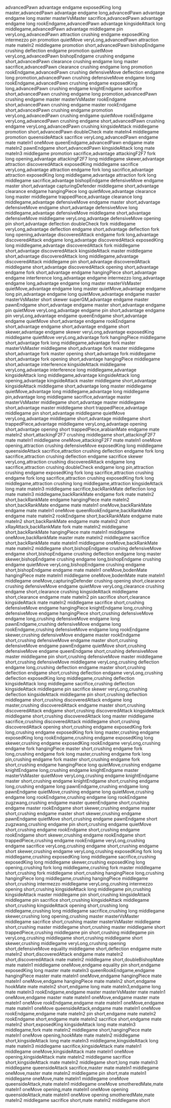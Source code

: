 advancedPawn advantage endgame exposedKing long master,advancedPawn advantage endgame long,advancedPawn advantage endgame long master masterVsMaster sacrifice,advancedPawn advantage endgame long rookEndgame,advancedPawn advantage kingsideAttack long middlegame,advancedPawn advantage middlegame pin veryLong,advancedPawn attraction crushing endgame exposedKing intermezzo pin promotion quietMove veryLong,advancedPawn attraction mate mateIn2 middlegame promotion short,advancedPawn bishopEndgame crushing deflection endgame promotion quietMove veryLong,advancedPawn bishopEndgame crushing endgame short,advancedPawn clearance crushing endgame long master sacrifice,advancedPawn clearance crushing endgame long promotion rookEndgame,advancedPawn crushing defensiveMove deflection endgame long promotion,advancedPawn crushing defensiveMove endgame long rookEndgame,advancedPawn crushing endgame exposedKing long,advancedPawn crushing endgame knightEndgame sacrifice short,advancedPawn crushing endgame long promotion,advancedPawn crushing endgame master masterVsMaster rookEndgame short,advancedPawn crushing endgame master rookEndgame short,advancedPawn crushing endgame promotion veryLong,advancedPawn crushing endgame quietMove rookEndgame veryLong,advancedPawn crushing endgame short,advancedPawn crushing endgame veryLong,advancedPawn crushing kingsideAttack middlegame promotion short,advancedPawn doubleCheck mate mateIn4 middlegame promotion queensideAttack sacrifice veryLong,advancedPawn endgame mate mateIn1 oneMove queenEndgame,advancedPawn endgame mate mateIn2 pawnEndgame short,advancedPawn kingsideAttack long mate mateIn3 middlegame promotion sacrifice,advantage attackingF2F7 fork long opening,advantage attackingF2F7 long middlegame skewer,advantage attraction discoveredAttack exposedKing middlegame sacrifice veryLong,advantage attraction endgame fork long sacrifice,advantage attraction exposedKing long middlegame,advantage attraction fork long middlegame sacrifice,advantage bishopEndgame defensiveMove endgame master short,advantage capturingDefender middlegame short,advantage clearance endgame hangingPiece long quietMove,advantage clearance long master middlegame trappedPiece,advantage clearance long middlegame,advantage defensiveMove endgame master short,advantage defensiveMove endgame short,advantage defensiveMove long middlegame,advantage defensiveMove middlegame short,advantage defensiveMove middlegame veryLong,advantage defensiveMove opening pin short,advantage deflection doubleCheck fork middlegame veryLong,advantage deflection endgame short,advantage deflection fork long opening,advantage discoveredAttack endgame fork long,advantage discoveredAttack endgame long,advantage discoveredAttack exposedKing long middlegame,advantage discoveredAttack fork middlegame short,advantage discoveredAttack kingsideAttack master middlegame short,advantage discoveredAttack long middlegame,advantage discoveredAttack middlegame pin short,advantage discoveredAttack middlegame short,advantage discoveredAttack opening short,advantage endgame fork short,advantage endgame hangingPiece short,advantage endgame interference long,advantage endgame intermezzo long,advantage endgame long,advantage endgame long master masterVsMaster quietMove,advantage endgame long master quietMove,advantage endgame long pin,advantage endgame long quietMove,advantage endgame master masterVsMaster short skewer superGM,advantage endgame master pawnEndgame short,advantage endgame master short,advantage endgame pin quietMove veryLong,advantage endgame pin short,advantage endgame pin veryLong,advantage endgame queenEndgame short,advantage endgame quietMove short,advantage endgame rookEndgame short,advantage endgame short,advantage endgame short skewer,advantage endgame skewer veryLong,advantage exposedKing middlegame quietMove veryLong,advantage fork hangingPiece middlegame short,advantage fork long middlegame,advantage fork master masterVsMaster middlegame short,advantage fork master middlegame short,advantage fork master opening short,advantage fork middlegame short,advantage fork opening short,advantage hangingPiece middlegame short,advantage interference kingsideAttack middlegame veryLong,advantage interference long middlegame,advantage kingsideAttack long middlegame,advantage kingsideAttack long opening,advantage kingsideAttack master middlegame short,advantage kingsideAttack middlegame short,advantage long master middlegame quietMove,advantage long middlegame,advantage long middlegame pin,advantage long middlegame sacrifice,advantage master masterVsMaster middlegame short,advantage master middlegame short,advantage master middlegame short trappedPiece,advantage middlegame pin short,advantage middlegame quietMove veryLong,advantage middlegame short,advantage middlegame short trappedPiece,advantage middlegame veryLong,advantage opening short,advantage opening short trappedPiece,arabianMate endgame mate mateIn2 short,attackingF2F7 crushing middlegame short,attackingF2F7 mate mateIn1 middlegame oneMove,attackingF2F7 mate mateIn1 oneMove opening,attraction crushing defensiveMove exposedKing long middlegame queensideAttack sacrifice,attraction crushing deflection endgame fork long sacrifice,attraction crushing deflection endgame sacrifice skewer veryLong,attraction crushing discoveredAttack endgame long sacrifice,attraction crushing doubleCheck endgame long pin,attraction crushing endgame exposedKing fork long sacrifice,attraction crushing endgame fork long sacrifice,attraction crushing exposedKing fork long middlegame,attraction crushing long middlegame,attraction kingsideAttack long mate mateIn3 middlegame sacrifice,backRankMate deflection long mate mateIn3 middlegame,backRankMate endgame fork mate mateIn2 short,backRankMate endgame hangingPiece mate mateIn2 short,backRankMate endgame mate mateIn1 oneMove,backRankMate endgame mate mateIn1 oneMove queenRookEndgame,backRankMate endgame mate mateIn2 rookEndgame short,backRankMate endgame mate mateIn2 short,backRankMate endgame mate mateIn2 short xRayAttack,backRankMate fork mate mateIn2 middlegame short,backRankMate hangingPiece mate mateIn1 middlegame oneMove,backRankMate master mate mateIn2 middlegame sacrifice short,backRankMate mate mateIn1 middlegame oneMove,backRankMate mate mateIn2 middlegame short,bishopEndgame crushing defensiveMove endgame short,bishopEndgame crushing deflection endgame long master skewer,bishopEndgame crushing endgame long,bishopEndgame crushing endgame quietMove veryLong,bishopEndgame crushing endgame short,bishopEndgame endgame mate mateIn1 oneMove,bodenMate hangingPiece mate mateIn1 middlegame oneMove,bodenMate mate mateIn1 middlegame oneMove,capturingDefender crushing opening short,clearance crushing defensiveMove endgame quietMove veryLong,clearance crushing endgame short,clearance crushing kingsideAttack middlegame short,clearance endgame mate mateIn2 pin sacrifice short,clearance kingsideAttack mate mateIn2 middlegame sacrifice short,crushing defensiveMove endgame hangingPiece knightEndgame long,crushing defensiveMove endgame hangingPiece short,crushing defensiveMove endgame long,crushing defensiveMove endgame long pawnEndgame,crushing defensiveMove endgame long rookEndgame,crushing defensiveMove endgame long rookEndgame skewer,crushing defensiveMove endgame master rookEndgame short,crushing defensiveMove endgame master short,crushing defensiveMove endgame pawnEndgame quietMove short,crushing defensiveMove endgame queenEndgame short,crushing defensiveMove master middlegame pin short,crushing defensiveMove master middlegame short,crushing defensiveMove middlegame veryLong,crushing deflection endgame long,crushing deflection endgame master short,crushing deflection endgame short,crushing deflection endgame veryLong,crushing deflection exposedKing long middlegame,crushing deflection kingsideAttack long middlegame sacrifice,crushing deflection kingsideAttack middlegame pin sacrifice skewer veryLong,crushing deflection kingsideAttack middlegame pin short,crushing deflection middlegame short,crushing discoveredAttack endgame long master,crushing discoveredAttack endgame master short,crushing discoveredAttack endgame short,crushing discoveredAttack kingsideAttack middlegame short,crushing discoveredAttack long master middlegame sacrifice,crushing discoveredAttack middlegame short,crushing discoveredAttack opening short,crushing endgame exposedKing fork long,crushing endgame exposedKing fork long master,crushing endgame exposedKing long rookEndgame,crushing endgame exposedKing long skewer,crushing endgame exposedKing rookEndgame veryLong,crushing endgame fork hangingPiece master short,crushing endgame fork long,crushing endgame fork long master,crushing endgame fork long pin,crushing endgame fork master short,crushing endgame fork short,crushing endgame hangingPiece long quietMove,crushing endgame knightEndgame long,crushing endgame knightEndgame master masterVsMaster quietMove veryLong,crushing endgame knightEndgame master short,crushing endgame knightEndgame short,crushing endgame long,crushing endgame long pawnEndgame,crushing endgame long pawnEndgame quietMove,crushing endgame long quietMove,crushing endgame long rookEndgame,crushing endgame long rookEndgame zugzwang,crushing endgame master queenEndgame short,crushing endgame master rookEndgame short skewer,crushing endgame master short,crushing endgame master short skewer,crushing endgame pawnEndgame quietMove short,crushing endgame pawnEndgame short zugzwang,crushing endgame pin short,crushing endgame quietMove short,crushing endgame rookEndgame short,crushing endgame rookEndgame short skewer,crushing endgame rookEndgame short trappedPiece,crushing endgame rookEndgame veryLong,crushing endgame sacrifice veryLong,crushing endgame short,crushing endgame short skewer,crushing endgame veryLong,crushing exposedKing fork long middlegame,crushing exposedKing long middlegame sacrifice,crushing exposedKing long middlegame skewer,crushing exposedKing long opening,crushing fork long middlegame,crushing fork master middlegame short,crushing fork middlegame short,crushing hangingPiece long,crushing hangingPiece long middlegame,crushing hangingPiece middlegame short,crushing intermezzo middlegame veryLong,crushing intermezzo opening short,crushing kingsideAttack long middlegame pin,crushing kingsideAttack master middlegame pin short,crushing kingsideAttack middlegame pin sacrifice short,crushing kingsideAttack middlegame short,crushing kingsideAttack opening short,crushing long middlegame,crushing long middlegame sacrifice,crushing long middlegame skewer,crushing long opening,crushing master masterVsMaster middlegame sacrifice short,crushing master masterVsMaster middlegame short,crushing master middlegame short,crushing master middlegame short trappedPiece,crushing middlegame pin short,crushing middlegame pin veryLong,crushing middlegame short,crushing middlegame short skewer,crushing middlegame veryLong,crushing opening short,defensiveMove equality middlegame short,deflection endgame mate mateIn2 short,discoveredAttack endgame mate mateIn2 short,discoveredAttack mate mateIn2 middlegame short,doubleBishopMate mate mateIn1 middlegame oneMove,endgame equality pin short,endgame exposedKing long master mate mateIn3 queenRookEndgame,endgame hangingPiece master mate mateIn1 oneMove,endgame hangingPiece mate mateIn1 oneMove,endgame hangingPiece mate mateIn2 short,endgame hookMate mate mateIn2 short,endgame long mate mateIn3,endgame long mate mateIn3 rookEndgame,endgame master masterVsMaster mate mateIn1 oneMove,endgame master mate mateIn1 oneMove,endgame master mate mateIn1 oneMove rookEndgame,endgame mate mateIn1 oneMove,endgame mate mateIn1 oneMove queensideAttack,endgame mate mateIn1 oneMove rookEndgame,endgame mate mateIn2 pin short,endgame mate mateIn2 rookEndgame short,endgame mate mateIn2 sacrifice short,endgame mate mateIn2 short,exposedKing kingsideAttack long mate mateIn3 middlegame,fork mate mateIn2 middlegame short,hangingPiece mate mateIn1 oneMove opening,hookMate mate mateIn2 middlegame short,kingsideAttack long mate mateIn3 middlegame,kingsideAttack long mate mateIn3 middlegame sacrifice,kingsideAttack mate mateIn1 middlegame oneMove,kingsideAttack mate mateIn1 oneMove opening,kingsideAttack mate mateIn2 middlegame sacrifice short,kingsideAttack mate mateIn2 middlegame short,long mate mateIn3 middlegame queensideAttack sacrifice,master mate mateIn1 middlegame oneMove,master mate mateIn2 middlegame pin short,mate mateIn1 middlegame oneMove,mate mateIn1 middlegame oneMove queensideAttack,mate mateIn1 middlegame oneMove smotheredMate,mate mateIn1 oneMove opening,mate mateIn1 oneMove opening queensideAttack,mate mateIn1 oneMove opening smotheredMate,mate mateIn2 middlegame sacrifice short,mate mateIn2 middlegame short